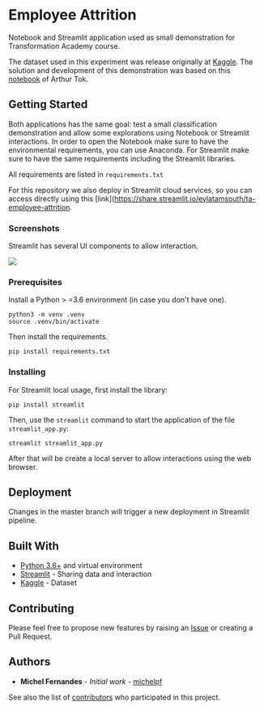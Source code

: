# Employee Attrition

Notebook and Streamlit application used as small demonstration for Transformation Academy course.

The dataset used in this experiment was release originally at [Kaggle](https://www.kaggle.com/pavansubhasht/ibm-hr-analytics-attrition-dataset).
The solution and development of this demonstration was based on this [notebook](https://www.kaggle.com/arthurtok/employee-attrition-via-ensemble-tree-based-methods) of Arthur Tok.


## Getting Started

Both applications has the same goal: test a small classification demonstration and allow some explorations using Notebook or Streamlit interactions.
In order to open the Notebook make sure to have the environmental requirements, you can use Anaconda. For Streamlit make sure to have the same requirements including the Streamlit libraries.

All requirements are listed in ```requirements.txt``` 

For this repository we also deploy in Streamlit cloud services, so you can access directly using this [link](https://share.streamlit.io/eylatamsouth/ta-employee-attrition.


### Screenshots

Streamlit has several UI components to allow interaction.

![](img/demo.gif)

### Prerequisites

Install a Python > =3.6 environment (in case you don't have one).

```
python3 -m venv .venv
source .venv/bin/activate
```

Then install the requirements.

```
pip install requirements.txt
```

### Installing

For Streamlit local usage, first install the library:

```
pip install streamlit
```

Then, use the ```streamlit``` command to start the application of the file ```streamlit_app.py```:

```
streamlit streamlit_app.py
```

After that will be create a local server to allow interactions using the web browser.

## Deployment

Changes in the master branch will trigger a new deployment in Streamlit pipeline.

## Built With

* [Python 3.6+](https://python.org) and virtual environment
* [Streamlit](https://www.streamlit.io/) - Sharing data and interaction
* [Kaggle](kaggle.com/) - Dataset

## Contributing

Please feel free to propose new features by raising an [Issue](https://github.com/EYLatamSouth/ta-beer-consuption/issues/new/choose) or creating a Pull Request.

## Authors

* **Michel Fernandes** - *Initial work* - [michelpf](https://github.com/michelpf)

See also the list of [contributors](https://github.com/EYLatamSouth/ta-beer-consuption/contributors) who participated in this project.